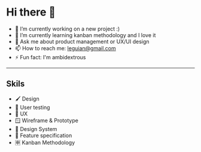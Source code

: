 # Hi there 👋

- 🔭 I’m currently working on a new project :)
- 🌱 I’m currently learning kanban methodology and I love it
- 💬 Ask me about product management or UX/UI design
- 📫 How to reach me: leguian@gmail.com
- ⚡ Fun fact: I'm ambidextrous

---

## Skils
- 🖌️ Design
- 👥 User testing
- 📢 UX
- 🪟 Wireframe & Prototype
- 📏 Design System
- 📝 Feature specification
- 🈸 Kanban Methodology
